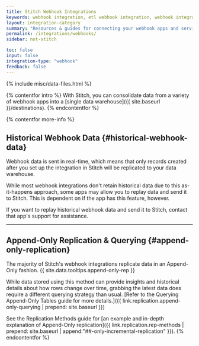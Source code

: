 ```yaml
---
title: Stitch Webhook Integrations
keywords: webhook integration, etl webhook integration, webhook integration etl, app etl, cloud app etl
layout: integration-category
summary: "Resources & guides for connecting your webhook apps and services to Stitch. Setup instructions, replication info, and schema details for each of Stitch's webhook integrations."
permalink: /integrations/webhooks/
sidebar: not-stitch

toc: false
input: false
integration-type: "webhook"
feedback: false
---
```

{% include misc/data-files.html %}


{% contentfor intro %}
With Stitch, you can consolidate data from a variety of webhook apps into a [single data warehouse]({{ site.baseurl }}/destinations).
{% endcontentfor %}

{% contentfor more-info %}
## Historical Webhook Data {#historical-webhook-data}

Webhook data is sent in real-time, which means that only records created after you set up the integration in Stitch will be replicated to your data warehouse. 

While most webhook integrations don't retain historical data due to this as-it-happens approach, some apps may allow you to replay data and send it to Stitch. This is dependent on if the app has this feature, however. 

If you want to replay historical webhook data and send it to Stitch, contact that app's support for assistance.

---

## Append-Only Replication & Querying {#append-only-replication}

The majority of Stitch's webhook integrations replicate data in an Append-Only fashion. {{ site.data.tooltips.append-only-rep }}

While data stored using this method can provide insights and historical details about how rows change over time, grabbing the latest data does require a different querying strategy than usual. [Refer to the Querying Append-Only Tables guide for more details.]({{ link.replication.append-only-querying | prepend: site.baseurl }})

See the Replication Methods guide for [an example and in-depth explanation of Append-Only replication]({{ link.replication.rep-methods | prepend: site.baseurl | append:"##-only-incremental-replication" }}).
{% endcontentfor %}